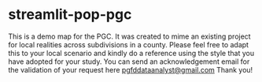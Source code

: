 # streamlit-pop-pgc
This is a demo map for the PGC. It was created to mime an existing project for local realities across subdivisions in a county.
Please feel free to adapt this to your local scenario and kindly do a reference using the style that you have adopted for your study.
You can send an acknowledgement email for the validation of your request here pgfddataanalyst@gmail.com
Thank you!
